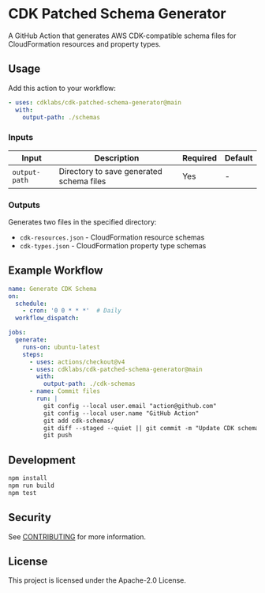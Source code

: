 # CDK Patched Schema Generator

A GitHub Action that generates AWS CDK-compatible schema files for CloudFormation resources and property types.

## Usage

Add this action to your workflow:

```yaml
- uses: cdklabs/cdk-patched-schema-generator@main
  with:
    output-path: ./schemas
```

### Inputs

| Input | Description | Required | Default |
|-------|-------------|----------|---------|
| `output-path` | Directory to save generated schema files | Yes | - |

### Outputs

Generates two files in the specified directory:
- `cdk-resources.json` - CloudFormation resource schemas
- `cdk-types.json` - CloudFormation property type schemas

## Example Workflow

```yaml
name: Generate CDK Schema
on:
  schedule:
    - cron: '0 0 * * *'  # Daily
  workflow_dispatch:

jobs:
  generate:
    runs-on: ubuntu-latest
    steps:
      - uses: actions/checkout@v4
      - uses: cdklabs/cdk-patched-schema-generator@main
        with:
          output-path: ./cdk-schemas
      - name: Commit files
        run: |
          git config --local user.email "action@github.com"
          git config --local user.name "GitHub Action"
          git add cdk-schemas/
          git diff --staged --quiet || git commit -m "Update CDK schemas"
          git push
```

## Development

```bash
npm install
npm run build
npm test
```

## Security

See [CONTRIBUTING](CONTRIBUTING.md#security-issue-notifications) for more information.

## License

This project is licensed under the Apache-2.0 License.

